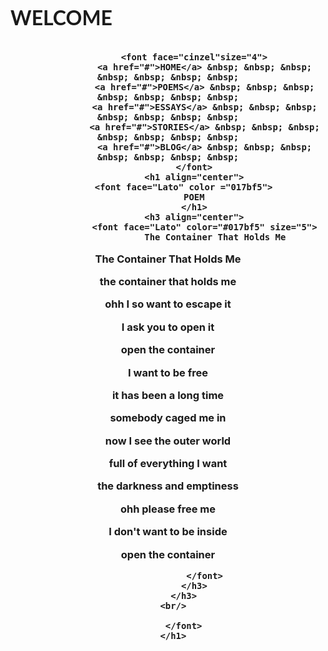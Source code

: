 <!DOCTYPE html>
<html lang="en">
<head>
         <meta charset="utf-8">
         <title> 
                Divyanshu Sharma
         </title>
</head>
<body background="https://images.pexels.com/photos/844297/pexels-photo-844297.jpeg?cs=srgb&dl=pexels-eberhard-grossgasteiger-844297.jpg&fm=jpg">
          <br/>
          <h3 align="center">
              <font face="Lato" size="6">WELCOME</font>
              &nbsp; &nbsp; &nbsp; &nbsp; &nbsp; &nbsp; &nbsp; &nbsp; &nbsp; &nbsp; &nbsp; &nbsp; &nbsp; &nbsp; &nbsp;
               &nbsp; &nbsp; &nbsp; &nbsp; &nbsp; &nbsp; &nbsp; &nbsp; &nbsp; &nbsp; &nbsp; &nbsp; &nbsp; &nbsp; &nbsp;
               &nbsp; &nbsp; &nbsp; &nbsp; &nbsp; &nbsp; &nbsp; &nbsp; &nbsp; &nbsp; &nbsp; &nbsp; &nbsp;
               &nbsp; &nbsp; &nbsp; &nbsp; &nbsp; &nbsp; &nbsp; &nbsp; &nbsp; &nbsp; &nbsp; &nbsp; &nbsp;


              <font face="cinzel"size="4">
                  <a href="#">HOME</a> &nbsp; &nbsp; &nbsp; &nbsp; &nbsp; &nbsp; &nbsp;
                  <a href="#">POEMS</a> &nbsp; &nbsp; &nbsp; &nbsp; &nbsp; &nbsp; &nbsp;
                  <a href="#">ESSAYS</a> &nbsp; &nbsp; &nbsp; &nbsp; &nbsp; &nbsp; &nbsp;
                  <a href="#">STORIES</a> &nbsp; &nbsp; &nbsp; &nbsp; &nbsp; &nbsp; &nbsp;
                  <a href="#">BLOG</a> &nbsp; &nbsp; &nbsp; &nbsp; &nbsp; &nbsp; &nbsp;
              </font>
              <h1 align="center">
          <font face="Lato" color ="017bf5">
              POEM
              </h1>
              <h3 align="center">
                  <font face="Lato" color="#017bf5" size="5">
                      The Container That Holds Me
<b>The Container That Holds Me</b>
                                          <p>the container that holds me<p>
                                         <p> ohh I so want to escape it<p>
                                           <p> I ask you to open it<p><p>
                                            <p> open the container<p>
                                              <p>I want to be free<p>
											<p>it has been a long time<p>
                                             <p>somebody caged me in<p>
                                          <p> now I see the outer world<p>
                                          <p> full of everything I want<p>
                                          <p> the darkness and emptiness<p>
                                             <p> ohh please free me <p>
                                          <p>I don't want to be inside<p>
                                             <p>open the container<p>


                  </font>
              </h3>
          </h3>
      <br/>

          </font>
      </h1>
</body>
</html>
